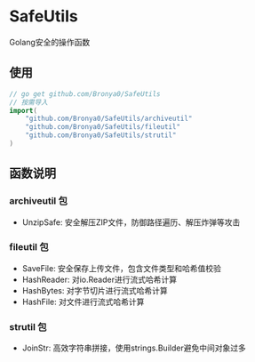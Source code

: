 # SafeUtils
Golang安全的操作函数

## 使用
```go
// go get github.com/Bronya0/SafeUtils
// 按需导入
import(
    "github.com/Bronya0/SafeUtils/archiveutil"
    "github.com/Bronya0/SafeUtils/fileutil"
    "github.com/Bronya0/SafeUtils/strutil"
)
```

## 函数说明

### archiveutil 包
- UnzipSafe: 安全解压ZIP文件，防御路径遍历、解压炸弹等攻击

### fileutil 包
- SaveFile: 安全保存上传文件，包含文件类型和哈希值校验
- HashReader: 对io.Reader进行流式哈希计算
- HashBytes: 对字节切片进行流式哈希计算
- HashFile: 对文件进行流式哈希计算

### strutil 包
- JoinStr: 高效字符串拼接，使用strings.Builder避免中间对象过多
